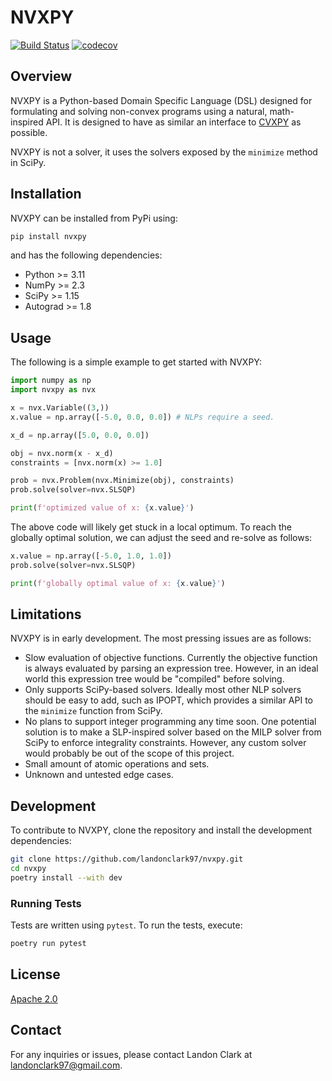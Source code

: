 # NVXPY

[![Build Status](https://github.com/landonclark97/nvxpy/actions/workflows/test.yaml/badge.svg?branch=main)](https://github.com/landonclark97/nvxpy/actions/workflows/test.yaml)
[![codecov](https://codecov.io/gh/landonclark97/nvxpy/branch/main/graph/badge.svg)](https://codecov.io/gh/landonclark97/nvxpy)

## Overview

NVXPY is a Python-based Domain Specific Language (DSL) designed for formulating and solving non-convex programs using a natural, math-inspired API. It is designed to have as similar an interface to [CVXPY](https://github.com/cvxpy/cvxpy) as possible.

NVXPY is not a solver, it uses the solvers exposed by the `minimize` method in SciPy.


## Installation

NVXPY can be installed from PyPi using:

```bash
pip install nvxpy
```

and has the following dependencies:

* Python >= 3.11
* NumPy >= 2.3
* SciPy >= 1.15
* Autograd >= 1.8

## Usage

The following is a simple example to get started with NVXPY:

```python
import numpy as np
import nvxpy as nvx

x = nvx.Variable((3,))
x.value = np.array([-5.0, 0.0, 0.0]) # NLPs require a seed.

x_d = np.array([5.0, 0.0, 0.0])

obj = nvx.norm(x - x_d)
constraints = [nvx.norm(x) >= 1.0]

prob = nvx.Problem(nvx.Minimize(obj), constraints)
prob.solve(solver=nvx.SLSQP)

print(f'optimized value of x: {x.value}')
```

The above code will likely get stuck in a local optimum. To reach the globally optimal solution, we can adjust the seed and re-solve as follows:

```python
x.value = np.array([-5.0, 1.0, 1.0])
prob.solve(solver=nvx.SLSQP)

print(f'globally optimal value of x: {x.value}')
```


## Limitations

NVXPY is in early development. The most pressing issues are as follows:

* Slow evaluation of objective functions. Currently the objective function is always evaluated by parsing an expression tree. However, in an ideal world this expression tree would be "compiled" before solving.
* Only supports SciPy-based solvers. Ideally most other NLP solvers should be easy to add, such as IPOPT, which provides a similar API to the `minimize` function from SciPy.
* No plans to support integer programming any time soon. One potential solution is to make a SLP-inspired solver based on the MILP solver from SciPy to enforce integrality constraints. However, any custom solver would probably be out of the scope of this project.
* Small amount of atomic operations and sets.
* Unknown and untested edge cases.


## Development

To contribute to NVXPY, clone the repository and install the development dependencies:

```bash
git clone https://github.com/landonclark97/nvxpy.git
cd nvxpy
poetry install --with dev
```

### Running Tests

Tests are written using `pytest`. To run the tests, execute:

```bash
poetry run pytest
```

## License

[Apache 2.0](LICENSE)

## Contact

For any inquiries or issues, please contact Landon Clark at [landonclark97@gmail.com](mailto:landonclark97@gmail.com).
